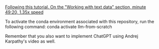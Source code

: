 [Following this tutorial. On the "Working with text data" section, minute 49:20, 1.35x speed](https://sebastianraschka.com/blog/2025/coding-llms-from-the-ground-up-a-complete-course.html)

To activate the conda environment associated with this repository, run the following command:
conda activate llm-from-scratch 

Remember that you also want to implement ChatGPT using Andrej Karpathy's video as well.